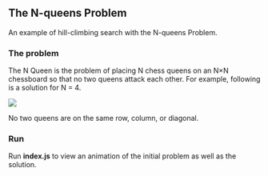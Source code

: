 ## The N-queens Problem
An example of hill-climbing search with the N-queens Problem.

### The problem
The N Queen is the problem of placing N chess queens on an N×N chessboard so that no two queens attack each other. For example, following is a solution for N = 4.

![](https://i.imgur.com/Pjc8PLd.png)

No two queens are on the same row, column, or diagonal.

### Run
Run **index.js** to view an animation of the initial problem as well as the solution.
